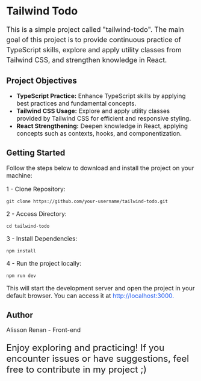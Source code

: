 # Tailwind Todo

<p style="line-height: 150%; font-size: 18px">This is a simple project called "tailwind-todo". The main goal of this project is to provide continuous practice of TypeScript skills, explore and apply utility classes from Tailwind CSS, and strengthen knowledge in React.</p>

## Project Objectives

<ul style="font-size: 16px">
    <li>
        <b>TypeScript Practice:</b> Enhance TypeScript skills by applying best practices and fundamental concepts.
    </li>
    <li>
        <b>Tailwind CSS Usage:</b> Explore and apply utility classes provided by Tailwind CSS for efficient and responsive styling.
    </li>
    <li>
        <b>React Strengthening:</b> Deepen knowledge in React, applying concepts such as contexts, hooks, and componentization.
    </li>
</ul>


## Getting Started
<p style="font-size: 16px">Follow the steps below to download and install the project on your machine:</p>

<p style="font-size: 16px">1 - Clone Repository:</p>

```
git clone https://github.com/your-username/tailwind-todo.git
```
<p style="font-size: 16px">2 - Access Directory:</p>

```
cd tailwind-todo
```
<p style="font-size: 16px">3 - Install Dependencies:</p>

```
npm install
```
<p style="font-size: 16px">4 - Run the project locally:</p>

```
npm run dev
```

<p style="font-size: 16px">This will start the development server and open the project in your default browser. You can access it at <span style="color: #1D58EF">http://localhost:3000.</span></p>

## Author

<p style="font-size: 16px">Alisson Renan - Front-end</p>

<p style="line-height: 120%; font-size: 24px">Enjoy exploring and practicing! If you encounter issues or have suggestions, feel free to contribute in my project ;)</p>